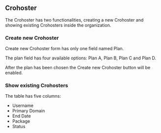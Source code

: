 ## Crohoster


The Crohoster has two functionalities, creating a new Crohoster and showing existing Crohosters inside the organization.


### Create new Crohoster

Create new Crohoster form has only one field named Plan.

The plan field has four available options: Plan A, Plan B, Plan C and Plan D.

After the plan has been chosen the Create new Crohoster button will be enabled.


### Show existing Crohosters
 
The table has five columns:
  - Username
  - Primary Domain
  - End Date
  - Package
  - Status